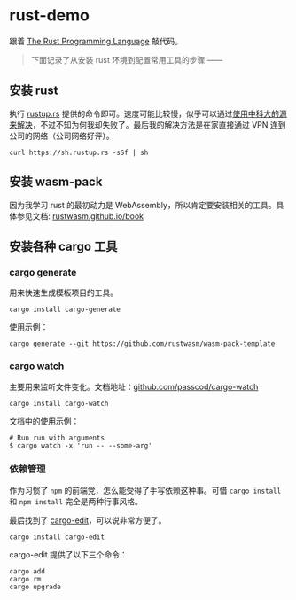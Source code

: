 # rust-demo

跟着 [The Rust Programming Language](https://doc.rust-lang.org/book/2018-edition) 敲代码。

> 下面记录了从安装 rust 环境到配置常用工具的步骤 ——

## 安装 rust

执行 [rustup.rs](https://rustup.rs/) 提供的命令即可。速度可能比较慢，似乎可以通过[使用中科大的源来解决](https://blog.csdn.net/xiangxianghehe/article/details/53471936)，不过不知为何我却失败了。最后我的解决方法是在家直接通过 VPN 连到公司的网络（公司网络好评）。

```
curl https://sh.rustup.rs -sSf | sh
```

## 安装 wasm-pack

因为我学习 rust 的最初动力是 WebAssembly，所以肯定要安装相关的工具。具体参见文档: [rustwasm.github.io/book](https://rustwasm.github.io/book/)

## 安装各种 cargo 工具

### cargo generate

用来快速生成模板项目的工具。

```
cargo install cargo-generate
```

使用示例：

```
cargo generate --git https://github.com/rustwasm/wasm-pack-template
```

### cargo watch

主要用来监听文件变化。文档地址：[github.com/passcod/cargo-watch](https://github.com/passcod/cargo-watch)

```
cargo install cargo-watch
```

文档中的使用示例：

```
# Run run with arguments
$ cargo watch -x 'run -- --some-arg'
```

### 依赖管理

作为习惯了 `npm` 的前端党，怎么能受得了手写依赖这种事。可惜 `cargo install` 和 `npm install` 完全是两种行事风格。

最后找到了 [cargo-edit](https://github.com/killercup/cargo-edit)，可以说非常方便了。

```
cargo install cargo-edit
```

cargo-edit 提供了以下三个命令：

```
cargo add
cargo rm
cargo upgrade
```
